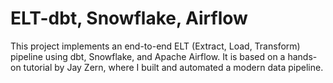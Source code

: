 # ELT-dbt, Snowflake, Airflow
 This project implements an end-to-end ELT (Extract, Load, Transform) pipeline using dbt, Snowflake, and Apache Airflow. It is based on a hands-on tutorial by Jay Zern, where I built and automated a modern data pipeline.
